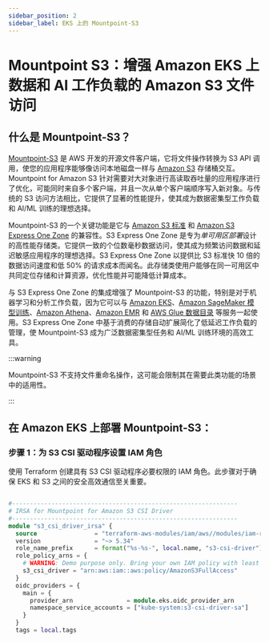 ```yaml
---
sidebar_position: 2
sidebar_label: EKS 上的 Mountpoint-S3
---
```


# Mountpoint S3：增强 Amazon EKS 上数据和 AI 工作负载的 Amazon S3 文件访问

## 什么是 Mountpoint-S3？

[Mountpoint-S3](https://github.com/awslabs/mountpoint-s3) 是 AWS 开发的开源文件客户端，它将文件操作转换为 S3 API 调用，使您的应用程序能够像访问本地磁盘一样与 [Amazon S3](https://aws.amazon.com/s3/) 存储桶交互。Mountpoint for Amazon S3 针对需要对大对象进行高读取吞吐量的应用程序进行了优化，可能同时来自多个客户端，并且一次从单个客户端顺序写入新对象。与传统的 S3 访问方法相比，它提供了显著的性能提升，使其成为数据密集型工作负载和 AI/ML 训练的理想选择。

Mountpoint-S3 的一个关键功能是它与 [Amazon S3 标准](https://aws.amazon.com/s3/storage-classes/) 和 [Amazon S3 Express One Zone](https://aws.amazon.com/s3/storage-classes/) 的兼容性。S3 Express One Zone 是专为*单可用区部署*设计的高性能存储类。它提供一致的个位数毫秒数据访问，使其成为频繁访问数据和延迟敏感应用程序的理想选择。S3 Express One Zone 以提供比 S3 标准快 10 倍的数据访问速度和低 50% 的请求成本而闻名。此存储类使用户能够在同一可用区中共同定位存储和计算资源，优化性能并可能降低计算成本。

与 S3 Express One Zone 的集成增强了 Mountpoint-S3 的功能，特别是对于机器学习和分析工作负载，因为它可以与 [Amazon EKS](https://aws.amazon.com/eks/)、[Amazon SageMaker 模型训练](https://aws.amazon.com/sagemaker/train/)、[Amazon Athena](https://aws.amazon.com/athena/)、[Amazon EMR](https://aws.amazon.com/emr/) 和 [AWS Glue 数据目录](https://docs.aws.amazon.com/prescriptive-guidance/latest/serverless-etl-aws-glue/aws-glue-data-catalog.html) 等服务一起使用。S3 Express One Zone 中基于消费的存储自动扩展简化了低延迟工作负载的管理，使 Mountpoint-S3 成为广泛数据密集型任务和 AI/ML 训练环境的高效工具。

:::warning

Mountpoint-S3 不支持文件重命名操作，这可能会限制其在需要此类功能的场景中的适用性。

:::

## 在 Amazon EKS 上部署 Mountpoint-S3：

### 步骤 1：为 S3 CSI 驱动程序设置 IAM 角色

使用 Terraform 创建具有 S3 CSI 驱动程序必要权限的 IAM 角色。此步骤对于确保 EKS 和 S3 之间的安全高效通信至关重要。

```terraform

#---------------------------------------------------------------
# IRSA for Mountpoint for Amazon S3 CSI Driver
#---------------------------------------------------------------
module "s3_csi_driver_irsa" {
  source                = "terraform-aws-modules/iam/aws//modules/iam-role-for-service-accounts-eks"
  version               = "~> 5.34"
  role_name_prefix      = format("%s-%s-", local.name, "s3-csi-driver")
  role_policy_arns = {
    # WARNING: Demo purpose only. Bring your own IAM policy with least privileges
    s3_csi_driver = "arn:aws:iam::aws:policy/AmazonS3FullAccess"
  }
  oidc_providers = {
    main = {
      provider_arn               = module.eks.oidc_provider_arn
      namespace_service_accounts = ["kube-system:s3-csi-driver-sa"]
    }
  }
  tags = local.tags
